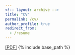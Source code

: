 ```yaml
---
<!-- layout: archive -->
title: "CV"
permalink: /cv/
author_profile: true
redirect_from:
  - /resume
---
```

[[PDF]](https://github.com/reza-asad/reza-asad.github.io/blob/master/images/reza_asad_cv_cvpr.pdf)
{% include base_path %}
